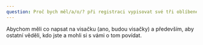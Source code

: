 ```yaml
---
question: Proč bych měl/a/o/? při registraci vypisovat své tři oblíbené věci a Twitter handle?
---
```

Abychom měli co napsat na visačku (ano, budou visačky) a především, aby ostatní věděli, kdo jste a mohli si s vámi o tom povídat.
